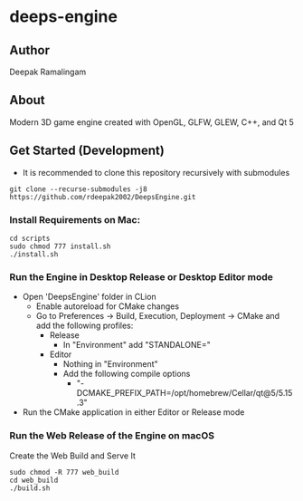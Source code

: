 # deeps-engine

## Author

Deepak Ramalingam

## About

Modern 3D game engine created with OpenGL, GLFW, GLEW, C++, and Qt 5

## Get Started (Development)

- It is recommended to clone this repository recursively with submodules

```shell
git clone --recurse-submodules -j8 https://github.com/rdeepak2002/DeepsEngine.git
```

### Install Requirements on Mac:

```shell
cd scripts
sudo chmod 777 install.sh
./install.sh
```

### Run the Engine in Desktop Release or Desktop Editor mode
- Open 'DeepsEngine' folder in CLion
  - Enable autoreload for CMake changes
  - Go to Preferences -> Build, Execution, Deployment -> CMake and add the following profiles:
    - Release
      - In "Environment" add "STANDALONE="
    - Editor
      - Nothing in "Environment"
      - Add the following compile options
        - "-DCMAKE_PREFIX_PATH=/opt/homebrew/Cellar/qt@5/5.15.3"
- Run the CMake application in either Editor or Release mode

### Run the Web Release of the Engine on macOS

Create the Web Build and Serve It

```shell
sudo chmod -R 777 web_build
cd web_build
./build.sh
```
